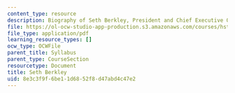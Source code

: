 ```yaml
---
content_type: resource
description: Biography of Seth Berkley, President and Chief Executive Officer, IAVI.
file: https://ol-ocw-studio-app-production.s3.amazonaws.com/courses/hst-939-designing-and-sustaining-technology-innovation-for-global-health-practice-spring-2008/8e3c3f9f6be11d6852f8d47abd4c47e2_seth_bio.pdf
file_type: application/pdf
learning_resource_types: []
ocw_type: OCWFile
parent_title: Syllabus
parent_type: CourseSection
resourcetype: Document
title: Seth Berkley
uid: 8e3c3f9f-6be1-1d68-52f8-d47abd4c47e2
---
```

